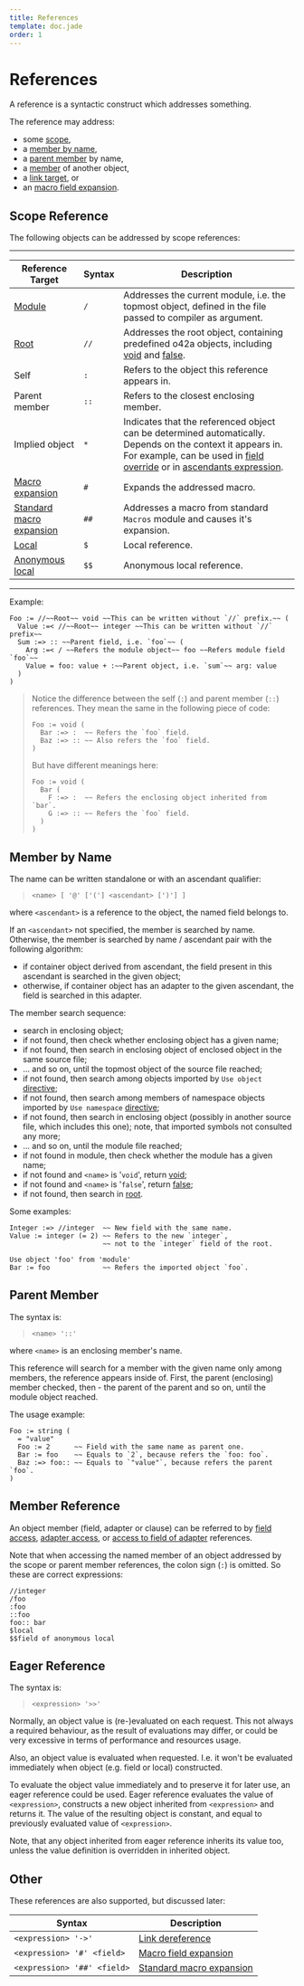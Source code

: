 ```yaml
---
title: References
template: doc.jade
order: 1
---
```


References
==========
<!--
Copyright (C) 2010-2014 Ruslan Lopatin.
Permission is granted to copy, distribute and/or modify this document
under the terms of the GNU Free Documentation License, Version 1.3
or any later version published by the Free Software Foundation;
with no Invariant Sections, no Front-Cover Texts, and no Back-Cover Texts.
A copy of the license is included in the section entitled "GNU
Free Documentation License".
-->

A reference is a syntactic construct which addresses something.

The reference may address:

* some [scope](#scope-reference),
* a [member by name](#member-by-name),
* a [parent member](#parent-member) by name,
* a [member](#member-reference) of another object,
* a [link target](../core/links.html#link-dereferencing), or
* an [macro field expansion](../core/macros.html#macro-field-expansion).


Scope Reference
---------------

The following objects can be addressed by scope references:

---------------------

| Reference Target             | Syntax | Description
|------------------------------|--------|-------------
| [Module][]                   | `/`    | Addresses the current module, i.e. the topmost object, defined in the file passed to compiler as argument.
| [Root][]                     | `//`   | Addresses the root object, containing predefined o42a objects, including [void][] and [false][].
| Self                         | `:`    | Refers to the object this reference appears in.
| Parent member                | `::`   | Refers to the closest enclosing member.
| Implied object               | `*`    | Indicates that the referenced object can be determined automatically. Depends on the context it appears in. For example, can be used in [field override][] or in [ascendants expression][].
| [Macro expansion][]          | `#`    | Expands the addressed macro.
| [Standard macro expansion][] | `##`   | Addresses a macro from standard `Macros` module and causes it's expansion.
| [Local][]                    | `$`    | Local reference.
| [Anonymous local][]          | `$$`   | Anonymous local reference.

[Module]:                   ../core/index.html#module
[Root]:                     ../core/index.html#root
[void]:                     ../core/index.html#void
[false]:                    ../core/index.html#false
[field override]:           ../objects/propagation.html#implied-scope-usage
[ascendants expression]:    ../objects/samples.html#implied-scope-usage
[Macro expansion]:          ../core/macros.html#macro-expansion
[Standard macro expansion]: ../core/macros.html#standard-macro-expansion
[Local]:                    ../sentences/locals.html#accessing-locals
[Anonymous local]:          ../sentences/locals.html#anonymous-local

---------------------

Example:
```o42a
Foo := //~~Root~~ void ~~This can be written without `//` prefix.~~ (
  Value :=< //~~Root~~ integer ~~This can be written without `//` prefix~~
  Sum :=> :: ~~Parent field, i.e. `foo`~~ (
    Arg :=< / ~~Refers the module object~~ foo ~~Refers module field `foo`~~
    Value = foo: value + :~~Parent object, i.e. `sum`~~ arg: value
  )
)
```

> Notice the difference between the self (`:`) and parent member (`::`)
> references. They mean the same in the following piece of code:
> ```o42a
> Foo := void (
>   Bar :=> :  ~~ Refers the `foo` field.
>   Baz :=> :: ~~ Also refers the `foo` field.
> )
> ```
>
> But have different meanings here:
> ```o42a
> Foo := void (
>   Bar (
>     F :=> :  ~~ Refers the enclosing object inherited from `bar`.
>     G :=> :: ~~ Refers the `foo` field.
>   )
> )
> ```


Member by Name
--------------

The name can be written standalone or with an ascendant qualifier:

> `<name> [ '@' ['('] <ascendant> [')'] ]`

where `<ascendant>` is a reference to the object, the named field belongs to.

If an `<ascendant>` not specified, the member is searched by name. Otherwise,
the member is searched by name / ascendant pair with the following algorithm:

* if container object derived from ascendant, the field present in this
  ascendant is searched in the given object;
* otherwise, if container object has an adapter to the given ascendant, the
  field is searched in this adapter.

The member search sequence:

* search in enclosing object;
* if not found, then check whether enclosing object has a given name;
* if not found, then search in enclosing object of enclosed object in the same
  source file;
* ... and so on, until the topmost object of the source file reached;
* if not found, then search among objects imported by `Use object`
  [directive](/docs/core/index.html#directives);
* if not found, then search among members of namespace objects imported by
  `Use namespace` [directive](/docs/core/index.html#directives);
* if not found, then search in enclosing object (possibly in another source
  file, which includes this one); note, that imported symbols not consulted
  any more;
* ... and so on, until the module file reached;
* if not found in module, then check whether the module has a given name;
* if not found and `<name>` is '`void`', return [void][];
* if not found and `<name>` is '`false`', return [false][];
* if not found, then search in [root][].

Some examples:
```o42a
Integer :=> //integer  ~~ New field with the same name.
Value := integer (= 2) ~~ Refers to the new `integer`,
                       ~~ not to the `integer` field of the root.
```

```o42a
Use object 'foo' from 'module'
Bar := foo             ~~ Refers the imported object `foo`.
```

Parent Member
-------------

The syntax is:

> `<name> '::'`

where `<name>` is an enclosing member's name.

This reference will search for a member with the given name only among members,
the reference appears inside of. First, the parent (enclosing) member checked,
then - the parent of the parent and so on, until the module object reached.

The usage example:
```o42a
Foo := string (
  = "value"
  Foo := 2      ~~ Field with the same name as parent one.
  Bar := foo    ~~ Equals to `2`, because refers the `foo: foo`.
  Baz :=> foo:: ~~ Equals to `"value"`, because refers the parent `foo`.
)
```

Member Reference
----------------

An object member (field, adapter or clause) can be referred to by
[field access](../objects/fields.html#field-access),
[adapter access](../objects/adapters.html#adapter-access),
or [access to field of adapter](../objects/adapters.html#access-to-the-field-of-adapter)
references.

Note that when accessing the named member of an object addressed by the scope
or parent member references, the colon sign (`:`) is omitted. So these are
correct expressions:
```o42a
//integer
/foo
:foo
::foo
foo:: bar
$local
$$field of anonymous local
```

Eager Reference
---------------

The syntax is:

> `<expression> '>>'`

Normally, an object value is (re-)evaluated on each request. This not always a
required behaviour, as the result of evaluations may differ, or could be very
excessive in terms of performance and resources usage.

Also, an object value is evaluated when requested. I.e. it won't be evaluated
immediately when object (e.g. field or local) constructed.

To evaluate the object value immediately and to preserve it for later use, an
eager reference could be used. Eager reference evaluates the value of
`<expression>`, constructs a new object inherited from `<expression>` and
returns it. The value of the resulting object is constant, and equal to
previously evaluated value of `<expression>`.

Note, that any object inherited from eager reference inherits its value too,
unless the value definition is overridden in inherited object.


Other
-----

These references are also supported, but discussed later:

| Syntax                      | Description                  |
|-----------------------------|------------------------------|
| `<expression> '->'`         | [Link dereference][]         |
| `<expression> '#' <field>`  | [Macro field expansion][]    |
| `<expression> '##' <field>` | [Standard macro expansion][] |

[Link dereference]: ../core/links.html#link-dereference
[Macro field expansion]: ../core/macros.html#macro-field-expansion
[Standard macro expansion]: ../core/macros.html#standard-macro-expansion

